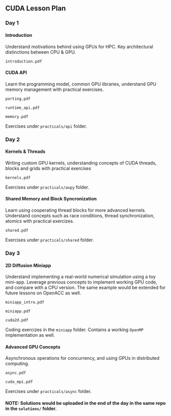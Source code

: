 ## CUDA Lesson Plan

### Day 1

#### Introduction

Understand motivations behind using GPUs for HPC. Key architectural distinctions between CPU & GPU.

`introduction.pdf`

#### CUDA API

Learn the programming model, common GPU libraries, understand GPU memory management with practical exercises. 

`porting.pdf`

`runtime_api.pdf`

`memory.pdf`

Exercises under `practicals/api` folder.

### Day 2

#### Kernels & Threads

Writing custom GPU kernels, understanding concepts of CUDA threads, blocks and grids with practical exercises  

`kernels.pdf`

Exercises under `practicals/axpy` folder.

#### Shared Memory and Block Syncronization

Learn using cooperating thread blocks for more advanced kernels. Understand concepts such as race conditions, thread synchronization, atomics with practical exercizes. 

`shared.pdf`

Exercises under `practicals/shared` folder.

### Day 3

#### 2D Diffusion Miniapp

Understand implementing a real-world numerical simulation using a toy mini-app. Leverage previous concepts to implement working GPU code, and compare with a CPU version. The same example would be extended for future lessons on OpenACC as well.

`miniapp_intro.pdf`

`miniapp.pdf`

`cuda2d.pdf`

Coding exercizes in the `miniapp` folder. Contains a working `OpenMP` implementation as well.

#### Advanced GPU Concepts

Asynchronous operations for concurrency, and using GPUs in distributed computing.

`async.pdf`

`cuda_mpi.pdf`

Exercises under `practicals/async` folder.

#### NOTE: Solutions would be uploaded in the end of the day in the same repo in the `solutions/` folder.